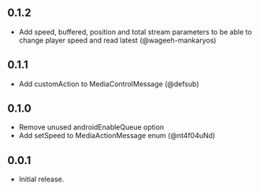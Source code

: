 ## 0.1.2

* Add speed, buffered, position and total stream parameters to be able to change player speed and read latest (@wageeh-mankaryos)

## 0.1.1

* Add customAction to MediaControlMessage (@defsub)

## 0.1.0

* Remove unused androidEnableQueue option
* Add setSpeed to MediaActionMessage enum (@nt4f04uNd)

## 0.0.1

* Initial release.

